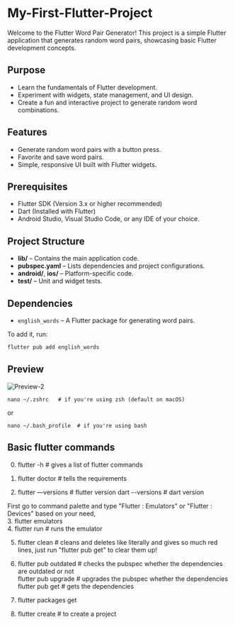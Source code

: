 # My-First-Flutter-Project
Welcome to the Flutter Word Pair Generator! This project is a simple Flutter application that generates random word pairs, showcasing basic Flutter development concepts.

## Purpose
- Learn the fundamentals of Flutter development.
- Experiment with widgets, state management, and UI design.
- Create a fun and interactive project to generate random word combinations.

## Features
- Generate random word pairs with a button press.
- Favorite and save word pairs.
- Simple, responsive UI built with Flutter widgets.

## Prerequisites
- Flutter SDK (Version 3.x or higher recommended)
- Dart (Installed with Flutter)
- Android Studio, Visual Studio Code, or any IDE of your choice.

## Project Structure
- **lib/** – Contains the main application code.
- **pubspec.yaml** – Lists dependencies and project configurations.
- **android/**, **ios/** – Platform-specific code.
- **test/** – Unit and widget tests.

## Dependencies
- `english_words` – A Flutter package for generating word pairs.

To add it, run:
```bash
flutter pub add english_words
```
## Preview
![Preview-2](https://github.com/user-attachments/assets/ea69796f-b09b-445b-838b-d1548bb5a532)

```
nano ~/.zshrc   # if you're using zsh (default on macOS)
```
or
```
nano ~/.bash_profile  # if you're using bash
```


## Basic flutter commands 

0. flutter -h # gives a list of flutter commands

1. flutter doctor # tells the requirements

2. flutter —versions # flutter version 
   dart --versions # dart version

First go to command palette and type "Flutter : Emulators" or "Flutter : Devices" based on your need,<br>
3. flutter emulators <br>
4. flutter run # runs the emulator

5. flutter clean # cleans and deletes like literally and gives so much red lines, just run "flutter pub get" to clear them up!

6. flutter pub outdated # checks the pubspec whether the dependencies are outdated or not <br>
   flutter pub upgrade # upgrades the pubspec whether the dependencies <br>
   flutter pub get # gets the dependencies

7. flutter packages get

8. flutter create # to create a project 
